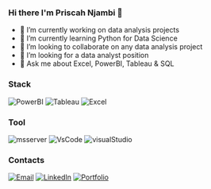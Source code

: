 ### Hi there I'm Priscah Njambi  👋


- 🔭 I’m currently working on data analysis projects 
- 🌱 I’m currently learning Python for Data Science
- 👯 I’m looking to collaborate on any data analysis project
- 🤔 I’m looking for a data analyst position
- 💬 Ask me about Excel, PowerBI, Tableau & SQL

### Stack

![PowerBI](https://img.shields.io/badge/PowerBI-F2C811?style=for-the-badge&logo=Power%20BI&logoColor=white)
![Tableau](https://img.shields.io/badge/Tableau-E97627?style=for-the-badge&logo=Tableau&logoColor=white)
![Excel](https://img.shields.io/badge/Microsoft_Excel-217346?style=for-the-badge&logo=microsoft-excel&logoColor=white)

### Tool

![msserver](https://img.shields.io/badge/Microsoft%20SQL%20Server-CC2927?style=for-the-badge&logo=microsoft%20sql%20server&logoColor=white)
![VsCode](https://img.shields.io/badge/VSCode-0078D4?style=for-the-badge&logo=visual%20studio%20code&logoColor=white)
![visualStudio](https://img.shields.io/badge/microsoft%20azure-0089D6?style=for-the-badge&logo=microsoft-azure&logoColor=white)

### Contacts

[![Email](https://img.shields.io/badge/Gmail-D14836?style=for-the-badge&logo=gmail&logoColor=white)](mailto:priscahgitonga9@gamil.com)
[![LinkedIn](https://img.shields.io/badge/LinkedIn-0077B5?style=for-the-badge&logo=linkedin&logoColor=white)](https://www.linkedin.com/in/priscahgitonga/)
[![Portfolio](https://img.shields.io/badge/Portfolio-1DA1F2?style=for-the-badge&logo=website&logoColor=white)](https://pnjambi.github.io/)
